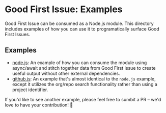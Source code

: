 # Good First Issue: Examples

Good First Issue can be consumed as a Node.js module. This directory includes examples of how you can use it to programatically surface Good First Issues.

## Examples

- [node.js](./node.js): An example of how you can consume the module using async/await and stitch together data from Good First Issue to create useful output without other external dependencies.
- [github.js](./github.js): An example that's almost identical to the `node.js` example, except it utilizes the org/repo search functionality rather than using a project identifier.

If you'd like to see another example, please feel free to sumbit a PR – we'd love to have your contribution! 🤗
